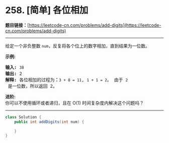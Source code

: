 # 258. [简单] 各位相加

**题目链接：**[https://leetcode-cn.com/problems/add-digits](https://leetcode-cn.com/problems/add-digits)

---

<div class="content__1Y2H">
 <div class="notranslate">
  <p>给定一个非负整数 <code>num</code>，反复将各个位上的数字相加，直到结果为一位数。</p> 
  <p><strong>示例:</strong></p> 
  <pre class="language-text"><strong>输入:</strong> <code>38</code>
<strong>输出:</strong> 2 
<strong>解释: </strong>各位相加的过程为<strong>：</strong><code>3 + 8 = 11</code>, <code>1 + 1 = 2</code>。 由于&nbsp;<code>2</code> 是一位数，所以返回 2。
</pre> 
  <p><strong>进阶:</strong><br> 你可以不使用循环或者递归，且在 O(1) 时间复杂度内解决这个问题吗？</p> 
 </div>
</div>

---

```java
class Solution {
    public int addDigits(int num) {
        
    }
}
```